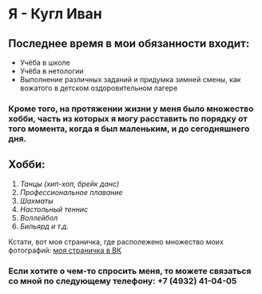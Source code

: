 # Я - Кугл Иван

## Последнее время в мои обязанности входит:

- Учёба в школе
- Учёба в нетологии
- Выполнение различных заданий и придумка зимней смены, как вожатого в детском оздоровительном лагере

### Кроме того, на протяжении жизни у меня было множество хобби, часть из которых я могу расставить по порядку от того момента, когда я был маленьким, и до сегодняшнего дня.

## Хобби:

1. _Танцы (хип-хоп, брейк данс)_
2. _Профессиональное плавание_
3. _Шахматы_
4. _Настольный теннис_
5. _Воллейбол_
6. _Бильярд и т.д._

Кстати, вот моя страничка, где располежено множество моих фотографий:
[моя страничка в ВК](https://vk.com/kuglivan)

### Если хотите о чем-то спросить меня, то можете связаться со мной по следующему телефону: +7 (4932) 41-04-05